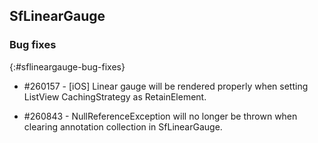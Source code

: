 ## SfLinearGauge

### Bug fixes
{:#sflineargauge-bug-fixes}

* \#260157 - [iOS] Linear gauge will be rendered properly when setting ListView CachingStrategy as RetainElement.

* \#260843 - NullReferenceException will no longer be thrown when clearing annotation collection in SfLinearGauge.